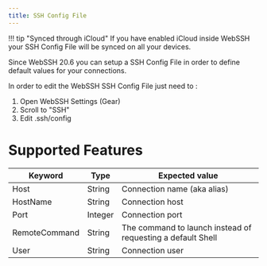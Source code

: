 ```yaml
---
title: SSH Config File
---
```


!!! tip "Synced through iCloud"
    If you have enabled iCloud inside WebSSH your SSH Config File will be synced on all your devices.

Since WebSSH 20.6 you can setup a SSH Config File in order to define default values for your connections.

In order to edit the WebSSH SSH Config File just need to :

1. Open WebSSH Settings (Gear)
2. Scroll to "SSH"
3.  Edit .ssh/config

# Supported Features
| Keyword | Type | Expected value |
| --- | --- | --- |
| Host | String | Connection name (aka alias) |
| HostName | String | Connection host |
| Port | Integer | Connection port |
| RemoteCommand | String | The command to launch instead of requesting a default Shell |
| User | String | Connection user |